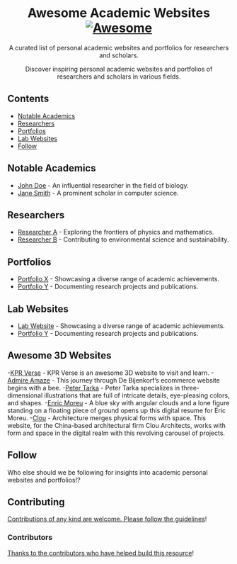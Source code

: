 <div align="center">

<!-- title -->

# Awesome Academic Websites [![Awesome](https://awesome.re/badge.svg)](https://awesome.re)

<!-- subtitle -->

A curated list of personal academic websites and portfolios for researchers and scholars.

<!-- image -->

<!-- description -->

Discover inspiring personal academic websites and portfolios of researchers and scholars in various fields.

</div>

<!-- TOC -->

## Contents

- [Notable Academics](#notable-academics)
- [Researchers](#researchers)
- [Portfolios](#portfolios)
- [Lab Websites](#lab-websites)
- [Follow](#follow)

<!-- CONTENT -->

## Notable Academics

- [John Doe](https://johndoe.com) - An influential researcher in the field of biology.
- [Jane Smith](https://janesmith.academicpage.io) - A prominent scholar in computer science.

## Researchers

- [Researcher A](https://researchera.com) - Exploring the frontiers of physics and mathematics.
- [Researcher B](https://researcherb.net) - Contributing to environmental science and sustainability.

## Portfolios

- [Portfolio X](https://portfoliox.edu) - Showcasing a diverse range of academic achievements.
- [Portfolio Y](https://portfoliobyyscholar.com) - Documenting research projects and publications.

## Lab Websites

- [Lab Website](https://portfoliox.edu) - Showcasing a diverse range of academic achievements.
- [Portfolio Y](https://portfoliobyyscholar.com) - Documenting research projects and publications.

## Awesome 3D Websites

-[KPR Verse](https://kprverse.com/) - KPR Verse is an awesome 3D website to visit and learn.
-[Admire Amaze](https://admireamaze.debijenkorf.nl/) - This journey through De Bijenkorf’s ecommerce website begins with a bee.
-[Peter Tarka](https://petertarka.com/) - Peter Tarka specializes in three-dimensional illustrations that are full of intricate details, eye-pleasing colors, and shapes.
-[Enric Moreu](https://resume.enricmor.eu/) - A blue sky with angular clouds and a lone figure standing on a floating piece of ground opens up this digital resume for Eric Moreu. 
-[Clou](https://www.clouarchitects.com/) - Architecture merges physical forms with space. This website, for the China-based architectural firm Clou Architects, works with form and space in the digital realm with this revolving carousel of projects.

<!-- END CONTENT -->

## Follow

<!-- list people worth following on social sites (Twitter, LinkedIn, GitHub, YouTube, etc.) -->

Who else should we be following for insights into academic personal websites and portfolios!?

## Contributing

[Contributions of any kind are welcome. Please follow the guidelines](CONTRIBUTING.md)!

### Contributors

[Thanks to the contributors who have helped build this resource](https://github.com/sdhutchins/awesome-academic-websites/graphs/contributors)!
